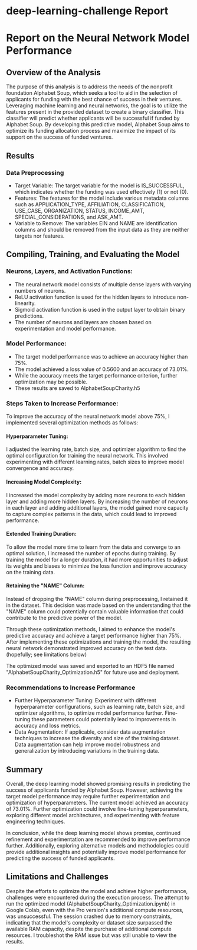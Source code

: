 # deep-learning-challenge Report
# Report on the Neural Network Model Performance
## Overview of the Analysis
The purpose of this analysis is to address the needs of the nonprofit foundation Alphabet Soup, which seeks a tool to aid in the selection of applicants for funding with the best chance of success in their ventures. Leveraging machine learning and neural networks, the goal is to utilize the features present in the provided dataset to create a binary classifier. This classifier will predict whether applicants will be successful if funded by Alphabet Soup. By developing this predictive model, Alphabet Soup aims to optimize its funding allocation process and maximize the impact of its support on the success of funded ventures.


## Results
### Data Preprocessing
* Target Variable: The target variable for the model is IS_SUCCESSFUL, which indicates whether the funding was used effectively (1) or not (0).
* Features: The features for the model include various metadata columns such as APPLICATION_TYPE, AFFILIATION, CLASSIFICATION, USE_CASE, ORGANIZATION, STATUS, INCOME_AMT, SPECIAL_CONSIDERATIONS, and ASK_AMT.
* Variable to Remove: The variables EIN and NAME are identification columns and should be removed from the input data as they are neither targets nor features.

## Compiling, Training, and Evaluating the Model
### Neurons, Layers, and Activation Functions:
* The neural network model consists of multiple dense layers with varying numbers of neurons.
* ReLU activation function is used for the hidden layers to introduce non-linearity.
* Sigmoid activation function is used in the output layer to obtain binary predictions.
* The number of neurons and layers are chosen based on experimentation and model performance.

### Model Performance:
* The target model performance was to achieve an accuracy higher than 75%.
* The model achieved a loss value of 0.5600 and an accuracy of 73.01%.
* While the accuracy meets the target performance criterion, further optimization may be possible.
* These results are saved to AlphabetSoupCharity.h5

### Steps Taken to Increase Performance:
To improve the accuracy of the neural network model above 75%, I implemented several optimization methods as follows:

#### Hyperparameter Tuning:
I adjusted the learning rate, batch size, and optimizer algorithm to find the optimal configuration for training the neural network. This involved experimenting with different learning rates, batch sizes to improve model convergence and accuracy.

#### Increasing Model Complexity:
I increased the model complexity by adding more neurons to each hidden layer and adding more hidden layers. By increasing the number of neurons in each layer and adding additional layers, the model gained more capacity to capture complex patterns in the data, which could lead to improved performance.

#### Extended Training Duration:
To allow the model more time to learn from the data and converge to an optimal solution, I increased the number of epochs during training. By training the model for a longer duration, it had more opportunities to adjust its weights and biases to minimize the loss function and improve accuracy on the training data.

#### Retaining the "NAME" Column:
Instead of dropping the "NAME" column during preprocessing, I retained it in the dataset. This decision was made based on the understanding that the "NAME" column could potentially contain valuable information that could contribute to the predictive power of the model.

Through these optimization methods, I aimed to enhance the model's predictive accuracy and achieve a target performance higher than 75%. After implementing these optimizations and training the model, the resulting neural network demonstrated improved accuracy on the test data. (hopefully; see limitations below)

The optimized model was saved and exported to an HDF5 file named "AlphabetSoupCharity_Optimization.h5" for future use and deployment.


### Recommendations to Increase Performance
* Further Hyperparameter Tuning: Experiment with different hyperparameter configurations, such as learning rate, batch size, and optimizer algorithms, to optimize model performance further. Fine-tuning these parameters could potentially lead to improvements in accuracy and loss metrics.
* Data Augmentation: If applicable, consider data augmentation techniques to increase the diversity and size of the training dataset. Data augmentation can help improve model robustness and generalization by introducing variations in the training data.

## Summary
Overall, the deep learning model showed promising results in predicting the success of applicants funded by Alphabet Soup. However, achieving the target model performance may require further experimentation and optimization of hyperparameters. The current model achieved an accuracy of 73.01%. Further optimization could involve fine-tuning hyperparameters, exploring different model architectures, and experimenting with feature engineering techniques.

In conclusion, while the deep learning model shows promise, continued refinement and experimentation are recommended to improve performance further. Additionally, exploring alternative models and methodologies could provide additional insights and potentially improve model performance for predicting the success of funded applicants.

## Limitations and Challenges
Despite the efforts to optimize the model and achieve higher performance, challenges were encountered during the execution process. The attempt to run the optimized model (AlphabetSoupCharity_Optimization.ipynb) in Google Colab, even with the Pro version's additional compute resources, was unsuccessful. The session crashed due to memory constraints, indicating that the model's complexity or dataset size surpassed the available RAM capacity, despite the purchase of additional compute resources. I troubleshot the RAM issue but was still unable to view the results. 
